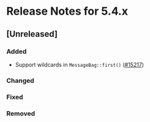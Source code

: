 # Release Notes for 5.4.x

## [Unreleased]

### Added
- Support wildcards in `MessageBag::first()` ([#15217](https://github.com/laravel/framework/pull/15217))

### Changed

### Fixed

### Removed

